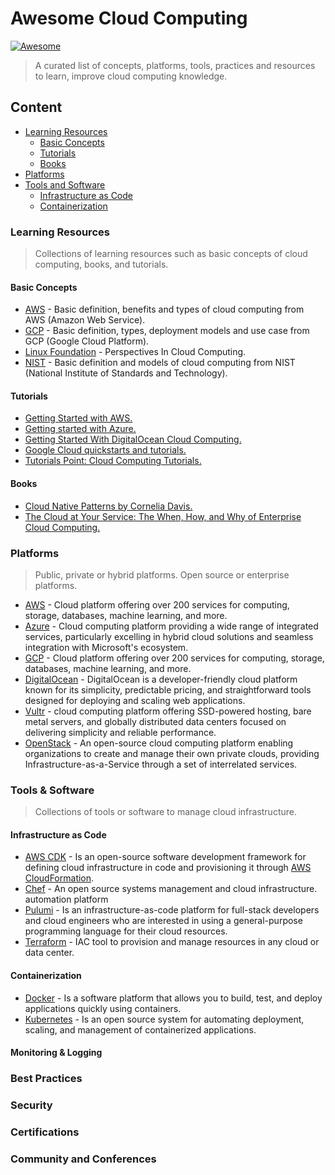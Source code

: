 # Awesome Cloud Computing

[![Awesome](https://awesome.re/badge.svg)](https://awesome.re)

> A curated list of concepts, platforms, tools, practices and resources to learn, improve cloud computing knowledge.

## Content

- [Learning Resources](#learning-resources)
    - [Basic Concepts](#basic-concepts)
    - [Tutorials](#tutorials)
    - [Books](#books)
- [Platforms](#platforms)
- [Tools and Software](#tools--software)
    - [Infrastructure as Code](#infrastructure-as-code)
    - [Containerization](#containerization)

### Learning Resources

> Collections of learning resources such as basic concepts of cloud computing, books, and tutorials.

#### Basic Concepts

- [AWS](https://aws.amazon.com/what-is-cloud-computing/?nc1=h_ls) - Basic definition, benefits and types of cloud computing from AWS (Amazon Web Service).
- [GCP](https://cloud.google.com/learn/what-is-cloud-computing?hl=en) - Basic definition, types, deployment models and use case from GCP (Google Cloud Platform).
- [Linux Foundation](https://training.linuxfoundation.org/blog/perspectives-in-cloud-computing/) - Perspectives In Cloud Computing.
- [NIST](https://nvlpubs.nist.gov/nistpubs/legacy/sp/nistspecialpublication800-145.pdf) - Basic definition   and models of cloud computing from NIST (National Institute
of Standards and Technology).

#### Tutorials

- [Getting Started with AWS.](https://aws.amazon.com/getting-started/)
- [Getting started with Azure.](https://azure.microsoft.com/en-us/get-started)
- [Getting Started With DigitalOcean Cloud Computing.](https://www.digitalocean.com/community/tutorial-series/getting-started-with-cloud-computing)
- [Google Cloud quickstarts and tutorials.](https://cloud.google.com/docs/tutorials)
- [Tutorials Point: Cloud Computing Tutorials.](https://www.tutorialspoint.com/cloud_computing/index.htm)

#### Books

- [Cloud Native Patterns by Cornelia Davis.](https://www.manning.com/books/cloud-native-patterns)
- [The Cloud at Your Service: The When, How, and Why of Enterprise Cloud Computing.](https://www.amazon.com/Cloud-Your-Service-Enterprise-Computing/dp/1935182528)

### Platforms

> Public, private or hybrid platforms. Open source or enterprise platforms.

- [AWS](https://aws.amazon.com/console/) - Cloud platform offering over 200 services for computing, storage, databases, machine learning, and more.
- [Azure](https://azure.microsoft.com/en-us) - Cloud computing platform providing a wide range of integrated services, particularly excelling in hybrid cloud solutions and seamless integration with Microsoft's ecosystem.
- [GCP](https://cloud.google.com/?hl=en) - Cloud platform offering over 200 services for computing, storage, databases, machine learning, and more.
- [DigitalOcean](https://www.digitalocean.com/) - DigitalOcean is a developer-friendly cloud platform known for its simplicity, predictable pricing, and straightforward tools designed for deploying and scaling web applications.
- [Vultr](https://www.vultr.com/) - cloud computing platform offering SSD-powered hosting, bare metal servers, and globally distributed data centers focused on delivering simplicity and reliable performance.
- [OpenStack](https://www.openstack.org/) - An open-source cloud computing platform enabling organizations to create and manage their own private clouds, providing Infrastructure-as-a-Service through a set of interrelated services.

### Tools & Software

> Collections of tools or software to manage cloud infrastructure.

#### Infrastructure as Code

- [AWS CDK](https://aws.amazon.com/cdk/) - Is an open-source software development framework for defining cloud infrastructure in code and provisioning it through [AWS CloudFormation](https://docs.aws.amazon.com/AWSCloudFormation/latest/UserGuide/Welcome.html).
- [Chef](https://www.chef.io/) - An open source systems management and cloud infrastructure. automation platform
- [Pulumi](https://www.pulumi.com/) - Is an infrastructure-as-code platform for full-stack developers and cloud engineers who are interested in using a general-purpose programming language for their cloud resources.
- [Terraform](https://www.terraform.io/) - IAC tool to provision and manage resources in any cloud or data center.

#### Containerization

- [Docker](https://www.docker.com/) - Is a software platform that allows you to build, test, and deploy applications quickly using containers.
- [Kubernetes](https://kubernetes.io/) - Is an open source system for automating deployment, scaling, and management of containerized applications.

#### Monitoring & Logging

### Best Practices

### Security

### Certifications

### Community and Conferences